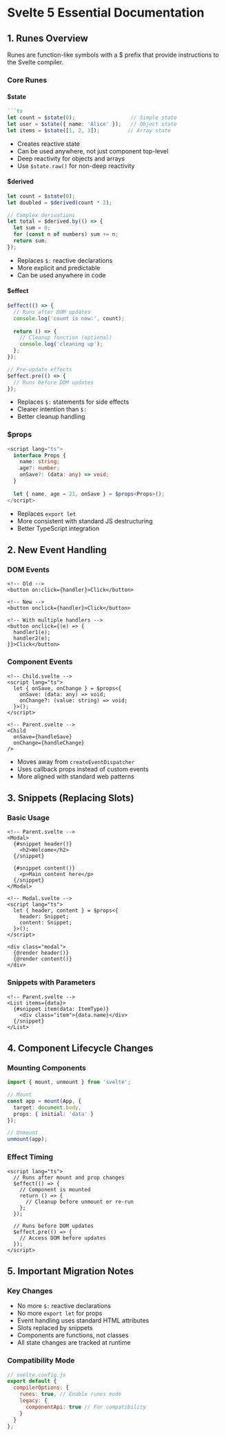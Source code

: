 # Svelte 5 Essential Documentation

## 1. Runes Overview
Runes are function-like symbols with a $ prefix that provide instructions to the Svelte compiler.

### Core Runes

#### $state

```markdown
```ts
let count = $state(0);                  // Simple state
let user = $state({ name: 'Alice' });   // Object state
let items = $state([1, 2, 3]);         // Array state
```
- Creates reactive state
- Can be used anywhere, not just component top-level
- Deep reactivity for objects and arrays
- Use `$state.raw()` for non-deep reactivity

#### $derived
```ts
let count = $state(0);
let doubled = $derived(count * 2);

// Complex derivations
let total = $derived.by(() => {
  let sum = 0;
  for (const n of numbers) sum += n;
  return sum;
});
```
- Replaces `$:` reactive declarations
- More explicit and predictable
- Can be used anywhere in code

#### $effect
```ts
$effect(() => {
  // Runs after DOM updates
  console.log('count is now:', count);
  
  return () => {
    // Cleanup function (optional)
    console.log('cleaning up');
  };
});

// Pre-update effects
$effect.pre(() => {
  // Runs before DOM updates
});
```
- Replaces `$:` statements for side effects
- Clearer intention than `$:`
- Better cleanup handling

### $props
```ts
<script lang="ts">
  interface Props {
    name: string;
    age?: number;
    onSave?: (data: any) => void;
  }
  
  let { name, age = 21, onSave } = $props<Props>();
</script>
```
- Replaces `export let`
- More consistent with standard JS destructuring
- Better TypeScript integration

## 2. New Event Handling

### DOM Events
```svelte
<!-- Old -->
<button on:click={handler}>Click</button>

<!-- New -->
<button onclick={handler}>Click</button>

<!-- With multiple handlers -->
<button onclick={(e) => {
  handler1(e);
  handler2(e);
}}>Click</button>
```

### Component Events
```svelte
<!-- Child.svelte -->
<script lang="ts">
  let { onSave, onChange } = $props<{
    onSave: (data: any) => void;
    onChange?: (value: string) => void;
  }>();
</script>

<!-- Parent.svelte -->
<Child 
  onSave={handleSave}
  onChange={handleChange}
/>
```
- Moves away from `createEventDispatcher`
- Uses callback props instead of custom events
- More aligned with standard web patterns

## 3. Snippets (Replacing Slots)

### Basic Usage
```svelte
<!-- Parent.svelte -->
<Modal>
  {#snippet header()}
    <h2>Welcome</h2>
  {/snippet}
  
  {#snippet content()}
    <p>Main content here</p>
  {/snippet}
</Modal>

<!-- Modal.svelte -->
<script lang="ts">
  let { header, content } = $props<{
    header: Snippet;
    content: Snippet;
  }>();
</script>

<div class="modal">
  {@render header()}
  {@render content()}
</div>
```

### Snippets with Parameters
```svelte
<!-- Parent.svelte -->
<List items={data}>
  {#snippet item(data: ItemType)}
    <div class="item">{data.name}</div>
  {/snippet}
</List>
```

## 4. Component Lifecycle Changes

### Mounting Components
```ts
import { mount, unmount } from 'svelte';

// Mount
const app = mount(App, {
  target: document.body,
  props: { initial: 'data' }
});

// Unmount
unmount(app);
```

### Effect Timing
```svelte
<script lang="ts">
  // Runs after mount and prop changes
  $effect(() => {
    // Component is mounted
    return () => {
      // Cleanup before unmount or re-run
    };
  });

  // Runs before DOM updates
  $effect.pre(() => {
    // Access DOM before updates
  });
</script>
```

## 5. Important Migration Notes

### Key Changes
- No more `$:` reactive declarations
- No more `export let` for props
- Event handling uses standard HTML attributes
- Slots replaced by snippets
- Components are functions, not classes
- All state changes are tracked at runtime

### Compatibility Mode
```js
// svelte.config.js
export default {
  compilerOptions: {
    runes: true, // Enable runes mode
    legacy: {
      componentApi: true // For compatibility
    }
  }
};
```